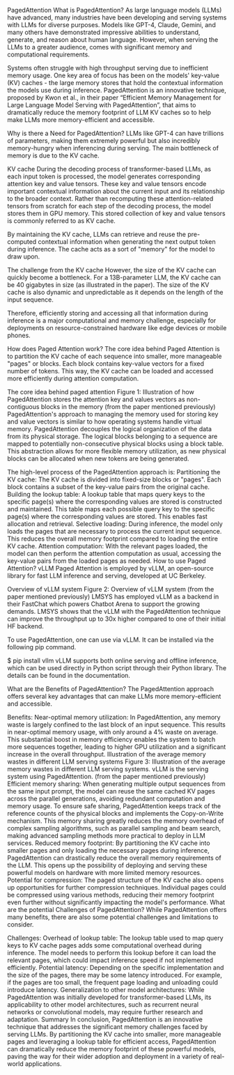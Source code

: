 PagedAttention
What is PagedAttention?
As large language models (LLMs) have advanced, many industries have been developing and serving systems with LLMs for diverse purposes. Models like GPT-4, Claude, Gemini, and many others have demonstrated impressive abilities to understand, generate, and reason about human language. However, when serving the LLMs to a greater audience, comes with significant memory and computational requirements. 

Systems often struggle with high throughput serving due to inefficient memory usage. One key area of focus has been on the models' key-value (KV) caches - the large memory stores that hold the contextual information the models use during inference. PagedAttention is an innovative technique, proposed by Kwon et al., in their paper “Efficient Memory Management for Large Language Model Serving with PagedAttention”, that aims to dramatically reduce the memory footprint of LLM KV caches so to help make LLMs more memory-efficient and accessible.

Why is there a Need for PagedAttention?
LLMs like GPT-4 can have trillions of parameters, making them extremely powerful but also incredibly memory-hungry when inferencing during serving. The main bottleneck of memory is due to the KV cache.

KV cache
During the decoding process of transformer-based LLMs, as each input token is processed, the model generates corresponding attention key and value tensors. These key and value tensors encode important contextual information about the current input and its relationship to the broader context. Rather than recomputing these attention-related tensors from scratch for each step of the decoding process, the model stores them in GPU memory. This stored collection of key and value tensors is commonly referred to as KV cache.

By maintaining the KV cache, LLMs can retrieve and reuse the pre-computed contextual information when generating the next output token during inference. The cache acts as a sort of "memory" for the model to draw upon.

The challenge from the KV cache
However, the size of the KV cache can quickly become a bottleneck. For a 13B-parameter LLM, the KV cache can be 40 gigabytes in size (as illustrated in the paper). The size of the KV cache is also dynamic and unpredictable as it depends on the length of the input sequence. 

Therefore, efficiently storing and accessing all that information during inference is a major computational and memory challenge, especially for deployments on resource-constrained hardware like edge devices or mobile phones.

How does Paged Attention work?
The core idea behind Paged Attention is to partition the KV cache of each sequence into smaller, more manageable "pages" or blocks. Each block contains key-value vectors for a fixed number of tokens. This way, the KV cache can be loaded and accessed more efficiently during attention computation.

The core idea behind paged attention
Figure 1: Illustration of how PagedAttention stores the attention key and values vectors as non-contiguous blocks in the memory (from the paper mentioned previously)
PagedAttention's approach to managing the memory used for storing key and value vectors is similar to how operating systems handle virtual memory. PagedAttention decouples the logical organization of the data from its physical storage. The logical blocks belonging to a sequence are mapped to potentially non-consecutive physical blocks using a block table. This abstraction allows for more flexible memory utilization, as new physical blocks can be allocated when new tokens are being generated. 

The high-level process of the PagedAttention approach is:
Partitioning the KV cache: The KV cache is divided into fixed-size blocks or "pages". Each block contains a subset of the key-value pairs from the original cache.
Building the lookup table: A lookup table that maps query keys to the specific page(s) where the corresponding values are stored is constructed and maintained. This table maps each possible query key to the specific page(s) where the corresponding values are stored. This enables fast allocation and retrieval.
Selective loading: During inference, the model only loads the pages that are necessary to process the current input sequence. This reduces the overall memory footprint compared to loading the entire KV cache.
Attention computation: With the relevant pages loaded, the model can then perform the attention computation as usual, accessing the key-value pairs from the loaded pages as needed.
How to use Paged Attention?
vLLM
Paged Attention is employed by vLLM, an open-source library for fast LLM inference and serving, developed at UC Berkeley. 

Overview of vLLM system
Figure 2: Overview of vLLM system (from the paper mentioned previously)
LMSYS has employed vLLM as a backend in their FastChat which powers Chatbot Arena to support the growing demands. LMSYS shows that the vLLM with the PagedAttention technique can improve the throughput up to 30x higher compared to one of their initial HF backend.

To use PagedAttention, one can use via vLLM. It can be installed via the following pip command.

$ pip install vllm
vLLM supports both online serving and offline inference, which can be used directly in Python script through their Python library. The details can be found in the documentation.

What are the Benefits of PagedAttention?
The PagedAttention approach offers several key advantages that can make LLMs more memory-efficient and accessible.

Benefits:
Near-optimal memory utilization: In PagedAttention, any memory waste is largely confined to the last block of an input sequence. This results in near-optimal memory usage, with only around a 4% waste on average. This substantial boost in memory efficiency enables the system to batch more sequences together, leading to higher GPU utilization and a significant increase in the overall throughput.
Illustration of the average memory wastes in different LLM serving systems
Figure 3: Illustration of the average memory wastes in different LLM serving systems. vLLM is the serving system using PagedAttention. (from the paper mentioned previously)
Efficient memory sharing: When generating multiple output sequences from the same input prompt, the model can reuse the same cached KV pages across the parallel generations, avoiding redundant computation and memory usage. To ensure safe sharing, PagedAttention keeps track of the reference counts of the physical blocks and implements the Copy-on-Write mechanism. This memory sharing greatly reduces the memory overhead of complex sampling algorithms, such as parallel sampling and beam search, making advanced sampling methods more practical to deploy in LLM services.
Reduced memory footprint: By partitioning the KV cache into smaller pages and only loading the necessary pages during inference, PagedAttention can drastically reduce the overall memory requirements of the LLM. This opens up the possibility of deploying and serving these powerful models on hardware with more limited memory resources.
Potential for compression: The paged structure of the KV cache also opens up opportunities for further compression techniques. Individual pages could be compressed using various methods, reducing their memory footprint even further without significantly impacting the model's performance.
What are the potential Challenges of PagedAttention?
While PagedAttention offers many benefits, there are also some potential challenges and limitations to consider.

Challenges:
Overhead of lookup table: The lookup table used to map query keys to KV cache pages adds some computational overhead during inference. The model needs to perform this lookup before it can load the relevant pages, which could impact inference speed if not implemented efficiently.
Potential latency: Depending on the specific implementation and the size of the pages, there may be some latency introduced. For example, if the pages are too small, the frequent page loading and unloading could introduce latency.
Generalization to other model architectures: While PagedAttention was initially developed for transformer-based LLMs, its applicability to other model architectures, such as recurrent neural networks or convolutional models, may require further research and adaptation.
Summary
In conclusion, PagedAttention is an innovative technique that addresses the significant memory challenges faced by serving LLMs. By partitioning the KV cache into smaller, more manageable pages and leveraging a lookup table for efficient access, PagedAttention can dramatically reduce the memory footprint of these powerful models, paving the way for their wider adoption and deployment in a variety of real-world applications.